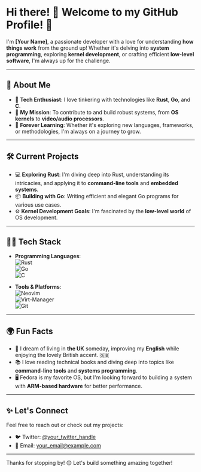 # Hi there! 👋 Welcome to my GitHub Profile! 🚀

I'm **[Your Name]**, a passionate developer with a love for understanding **how things work** from the ground up! Whether it's delving into **system programming**, exploring **kernel development**, or crafting efficient **low-level software**, I'm always up for the challenge.  

---

## 🌟 About Me  

- 🔧 **Tech Enthusiast**: I love tinkering with technologies like **Rust**, **Go**, and **C**.  
- 🎯 **My Mission**: To contribute to and build robust systems, from **OS kernels** to **video/audio processors**.  
- 📖 **Forever Learning**: Whether it's exploring new languages, frameworks, or methodologies, I'm always on a journey to grow.  

---

## 🛠️ Current Projects  

- 💻 **Exploring Rust**: I'm diving deep into Rust, understanding its intricacies, and applying it to **command-line tools** and **embedded systems**.  
- 📦 **Building with Go**: Writing efficient and elegant Go programs for various use cases.  
- ⚙️ **Kernel Development Goals**: I'm fascinated by the **low-level world** of OS development.  

---

## 🧑‍💻 Tech Stack  

- **Programming Languages**:  
  ![Rust](https://img.shields.io/badge/Rust-000000?style=flat&logo=rust&logoColor=white)  
  ![Go](https://img.shields.io/badge/Go-00ADD8?style=flat&logo=go&logoColor=white)  
  ![C](https://img.shields.io/badge/C-A8B9CC?style=flat&logo=c&logoColor=white)  

- **Tools & Platforms**:  
  ![Neovim](https://img.shields.io/badge/Neovim-57A143?style=flat&logo=neovim&logoColor=white)  
  ![Virt-Manager](https://img.shields.io/badge/Virt--Manager-000000?style=flat&logo=libvirt&logoColor=white)  
  ![Git](https://img.shields.io/badge/Git-F05032?style=flat&logo=git&logoColor=white)  

---

## 🌍 Fun Facts  

- 🏡 I dream of living in **the UK** someday, improving my **English** while enjoying the lovely British accent. 🇬🇧  
- 📚 I love reading technical books and diving deep into topics like **command-line tools** and **systems programming**.  
- 🖥️ Fedora is my favorite OS, but I'm looking forward to building a system with **ARM-based hardware** for better performance.  

---

## ✨ Let's Connect  

Feel free to reach out or check out my projects:  

- 🐦 Twitter: [@your_twitter_handle](https://twitter.com/your_twitter_handle)  
- 📧 Email: [your_email@example.com](mailto:your_email@example.com)  

---

Thanks for stopping by! 😊 Let's build something amazing together!
